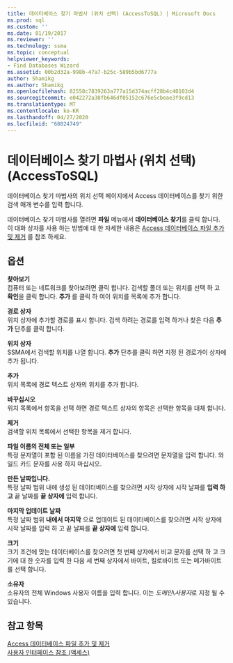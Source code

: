 ```yaml
---
title: 데이터베이스 찾기 마법사 (위치 선택) (AccessToSQL) | Microsoft Docs
ms.prod: sql
ms.custom: ''
ms.date: 01/19/2017
ms.reviewer: ''
ms.technology: ssma
ms.topic: conceptual
helpviewer_keywords:
- Find Databases Wizard
ms.assetid: 00b2d32a-998b-47a7-b25c-589b5bd6777a
author: Shamikg
ms.author: Shamikg
ms.openlocfilehash: 82558c7839263a777a15d374acff28b4c40103d4
ms.sourcegitcommit: e042272a38fb646df05152c676e5cbeae3f9cd13
ms.translationtype: MT
ms.contentlocale: ko-KR
ms.lasthandoff: 04/27/2020
ms.locfileid: "68024749"
---
```

# <a name="find-databases-wizard-select-locations-accesstosql"></a>데이터베이스 찾기 마법사 (위치 선택) (AccessToSQL)
데이터베이스 찾기 마법사의 위치 선택 페이지에서 Access 데이터베이스를 찾기 위한 검색 매개 변수를 입력 합니다.  
  
데이터베이스 찾기 마법사를 열려면 **파일** 메뉴에서 **데이터베이스 찾기**를 클릭 합니다. 이 대화 상자를 사용 하는 방법에 대 한 자세한 내용은 [Access 데이터베이스 파일 추가 및 제거](adding-and-removing-access-database-files-accesstosql.md) 를 참조 하세요.  
  
## <a name="options"></a>옵션  
**찾아보기**  
컴퓨터 또는 네트워크를 찾아보려면 클릭 합니다. 검색할 폴더 또는 위치를 선택 하 고 **확인**을 클릭 합니다. **추가** 를 클릭 하 여이 위치를 목록에 추가 합니다.  
  
**경로 상자**  
위치 상자에 추가할 경로를 표시 합니다. 검색 하려는 경로를 입력 하거나 찾은 다음 **추가** 단추를 클릭 합니다.  
  
**위치 상자**  
SSMA에서 검색할 위치를 나열 합니다. **추가** 단추를 클릭 하면 지정 된 경로가이 상자에 추가 됩니다.  
  
**추가**  
위치 목록에 경로 텍스트 상자의 위치를 추가 합니다.  
  
**바꾸십시오**  
위치 목록에서 항목을 선택 하면 경로 텍스트 상자의 항목은 선택한 항목을 대체 합니다.  
  
**제거**  
검색할 위치 목록에서 선택한 항목을 제거 합니다.  
  
**파일 이름의 전체 또는 일부**  
특정 문자열이 포함 된 이름을 가진 데이터베이스를 찾으려면 문자열을 입력 합니다. 와일드 카드 문자를 사용 하지 마십시오.  
  
**만든 날짜입니다.**  
특정 날짜 범위 내에 생성 된 데이터베이스를 찾으려면 시작 상자에 시작 날짜를 **입력 하 고** 끝 날짜를 **끝 상자에** 입력 합니다.  
  
**마지막 업데이트 날짜**  
특정 날짜 범위 **내에서 마지막** 으로 업데이트 된 데이터베이스를 찾으려면 시작 상자에 시작 날짜를 입력 하 고 끝 날짜를 **끝 상자에** 입력 합니다.  
  
**크기**  
크기 조건에 맞는 데이터베이스를 찾으려면 첫 번째 상자에서 비교 문자를 선택 하 고 크기에 대 한 숫자를 입력 한 다음 세 번째 상자에서 바이트, 킬로바이트 또는 메가바이트를 선택 합니다.  
  
**소유자**  
소유자의 전체 Windows 사용자 이름을 입력 합니다. 이는 *도메인*\\*사용자*로 지정 될 수 있습니다.  
  
## <a name="see-also"></a>참고 항목  
[Access 데이터베이스 파일 추가 및 제거](adding-and-removing-access-database-files-accesstosql.md)  
[사용자 인터페이스 참조 (액세스)](https://msdn.microsoft.com/af24c303-4a41-449b-9c86-d6558a97e839)  
  
